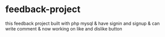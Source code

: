 # feedback-project
this feedback project built with php mysql & 
have signin and signup &
can write comment &
now working on like and dislike button
